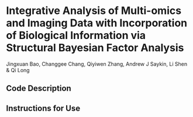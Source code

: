 # Integrative Analysis of Multi-omics and Imaging Data with Incorporation of Biological Information via Structural Bayesian Factor Analysis
Jingxuan Bao, Changgee Chang, Qiyiwen Zhang, Andrew J Saykin, Li Shen & Qi Long
## Code Description

## Instructions for Use
